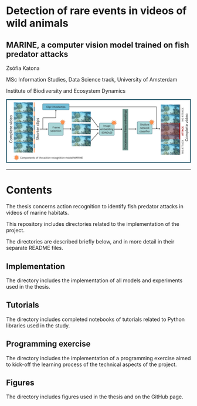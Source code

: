 # Detection of rare events in videos of wild animals
## MARINE, a computer vision model trained on fish predator attacks
Zsófia Katona

MSc Information Studies, Data Science track, University of Amsterdam

Institute of Biodiversity and Ecosystem Dynamics

![Pipeline](Figures/pipeline_for_github.jpg)

---

# Contents
The thesis concerns action recognition to identify fish predator attacks in videos of marine habitats.

This repository includes directories related to the implementation of the project.

The directories are described briefly below, and in more detail in their separate README files.

## Implementation
The directory includes the implementation of all models and experiments used in the thesis.

## Tutorials
The directory includes completed notebooks of tutorials related to Python libraries used in the study.

## Programming exercise
The directory includes the implementation of a programming exercise aimed to kick-off the learning process of the technical aspects of the project.

## Figures
The directory includes figures used in the thesis and on the GitHub page.





